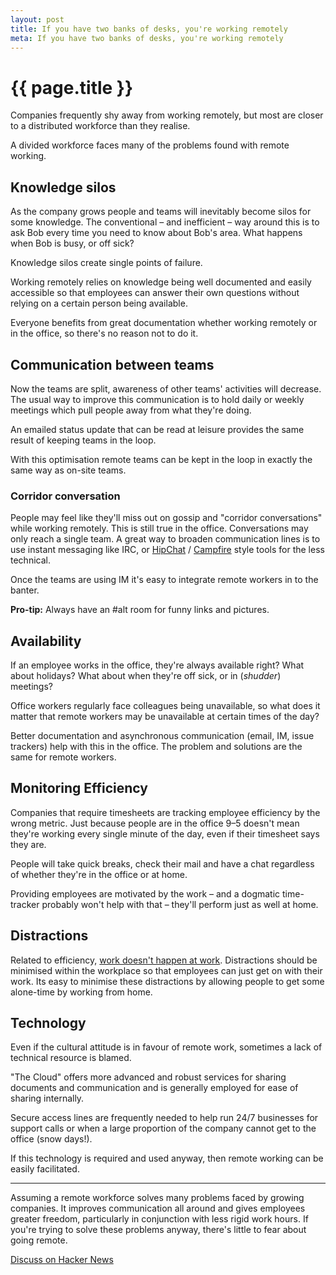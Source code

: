 ```yaml
---
layout: post
title: If you have two banks of desks, you're working remotely
meta: If you have two banks of desks, you're working remotely
---
```


# {{ page.title }}

Companies frequently shy away from working remotely, but most are closer to a distributed workforce than they realise.

A divided workforce faces many of the problems found with remote working.

## Knowledge silos

As the company grows people and teams will inevitably become silos for some knowledge. The conventional – and inefficient – way around this is to ask Bob every time you need to know about Bob's area. What happens when Bob is busy, or off sick?

Knowledge silos create single points of failure.

Working remotely relies on knowledge being well documented and easily accessible so that employees can answer their own questions without relying on a certain person being available.

Everyone benefits from great documentation whether working remotely or in the office, so there's no reason not to do it.

## Communication between teams

Now the teams are split, awareness of other teams' activities will decrease. The usual way to improve this communication is to hold daily or weekly meetings which pull people away from what they're doing.

An emailed status update that can be read at leisure provides the same result of keeping teams in the loop.

With this optimisation remote teams can be kept in the loop in exactly the same way as on-site teams.

### Corridor conversation

People may feel like they'll miss out on gossip and "corridor conversations" while working remotely. This is still true in the office. Conversations may only reach a single team. A great way to broaden communication lines is to use instant messaging like IRC, or [HipChat](http://hipchat.com) / [Campfire](http://campfirenow.com) style tools for the less technical.

Once the teams are using IM it's easy to integrate remote workers in to the banter.

**Pro-tip:** Always have an #alt room for funny links and pictures.

## Availability

If an employee works in the office, they're always available right? What about holidays? What about when they're off sick, or in (_shudder_) meetings?

Office workers regularly face colleagues being unavailable, so what does it matter that remote workers may be unavailable at certain times of the day?

Better documentation and asynchronous communication (email, IM, issue trackers) help with this in the office. The problem and solutions are the same for remote workers.

## Monitoring Efficiency

Companies that require timesheets are tracking employee efficiency by the wrong metric. Just because people are in the office 9–5 doesn't mean they're working every single minute of the day, even if their timesheet says they are.

People will take quick breaks, check their mail and have a chat regardless of whether they're in the office or at home. 

Providing employees are motivated by the work – and a dogmatic time-tracker probably won't help with that – they'll perform just as well at home.

## Distractions

Related to efficiency, [work doesn't happen at work](http://www.ted.com/talks/jason_fried_why_work_doesn_t_happen_at_work.html). Distractions should be minimised within the workplace so that employees can just get on with their work. Its easy to minimise these distractions by allowing people to get some alone-time by working from home.

## Technology

Even if the cultural attitude is in favour of remote work, sometimes a lack of technical resource is blamed.

"The Cloud" offers more advanced and robust services for sharing documents and communication and is generally employed for ease of sharing internally.

Secure access lines are frequently needed to help run 24/7 businesses for support calls or when a large proportion of the company cannot get to the office (snow days!).

If this technology is required and used anyway, then remote working can be easily facilitated.

---

Assuming a remote workforce solves many problems faced by growing companies. It improves communication all around and gives employees greater freedom, particularly in conjunction with less rigid work hours. If you're trying to solve these problems anyway, there's little to fear about going remote.

[Discuss on Hacker News](https://news.ycombinator.com/item?id=5465019)